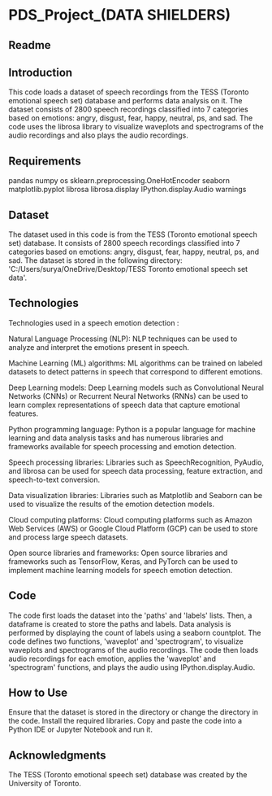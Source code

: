 # PDS_Project_(DATA SHIELDERS)

## Readme
## Introduction
This code loads a dataset of speech recordings from the TESS (Toronto emotional speech set) database and performs data analysis on it. The dataset consists of 2800 speech recordings classified into 7 categories based on emotions: angry, disgust, fear, happy, neutral, ps, and sad. The code uses the librosa library to visualize waveplots and spectrograms of the audio recordings and also plays the audio recordings.

## Requirements
pandas
numpy
os
sklearn.preprocessing.OneHotEncoder
seaborn
matplotlib.pyplot
librosa
librosa.display
IPython.display.Audio
warnings
## Dataset
The dataset used in this code is from the TESS (Toronto emotional speech set) database. It consists of 2800 speech recordings classified into 7 categories based on emotions: angry, disgust, fear, happy, neutral, ps, and sad. The dataset is stored in the following directory: 'C:/Users/surya/OneDrive/Desktop/TESS Toronto emotional speech set data'.

## Technologies 
Technologies used in a speech emotion detection :

Natural Language Processing (NLP): NLP techniques can be used to analyze and interpret the emotions present in speech.

Machine Learning (ML) algorithms: ML algorithms can be trained on labeled datasets to detect patterns in speech that correspond to different emotions.

Deep Learning models: Deep Learning models such as Convolutional Neural Networks (CNNs) or Recurrent Neural Networks (RNNs) can be used to learn complex representations of speech data that capture emotional features.

Python programming language: Python is a popular language for machine learning and data analysis tasks and has numerous libraries and frameworks available for speech processing and emotion detection.

Speech processing libraries: Libraries such as SpeechRecognition, PyAudio, and librosa can be used for speech data processing, feature extraction, and speech-to-text conversion.

Data visualization libraries: Libraries such as Matplotlib and Seaborn can be used to visualize the results of the emotion detection models.

Cloud computing platforms: Cloud computing platforms such as Amazon Web Services (AWS) or Google Cloud Platform (GCP) can be used to store and process large speech datasets.

Open source libraries and frameworks: Open source libraries and frameworks such as TensorFlow, Keras, and PyTorch can be used to implement machine learning models for speech emotion detection.


## Code
The code first loads the dataset into the 'paths' and 'labels' lists.
Then, a dataframe is created to store the paths and labels.
Data analysis is performed by displaying the count of labels using a seaborn countplot.
The code defines two functions, 'waveplot' and 'spectrogram', to visualize waveplots and spectrograms of the audio recordings.
The code then loads audio recordings for each emotion, applies the 'waveplot' and 'spectrogram' functions, and plays the audio using IPython.display.Audio.
## How to Use
Ensure that the dataset is stored in the directory or change the directory in the code.
Install the required libraries.
Copy and paste the code into a Python IDE or Jupyter Notebook and run it.
## Acknowledgments
The TESS (Toronto emotional speech set) database was created by the University of Toronto.
